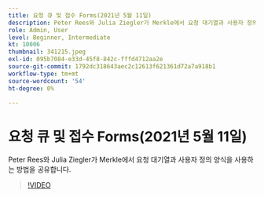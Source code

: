 ```yaml
---
title: 요청 큐 및 접수 Forms(2021년 5월 11일)
description: Peter Rees와 Julia Ziegler가 Merkle에서 요청 대기열과 사용자 정의 양식을 사용하는 방법을 공유합니다.
role: Admin, User
level: Beginner, Intermediate
kt: 10006
thumbnail: 341215.jpeg
exl-id: 095b7084-e33d-45f8-842c-fffd4712aa2e
source-git-commit: 1792dc318643aec2c12613f621361d72a7a918b1
workflow-type: tm+mt
source-wordcount: '54'
ht-degree: 0%

---
```


# 요청 큐 및 접수 Forms(2021년 5월 11일)

Peter Rees와 Julia Ziegler가 Merkle에서 요청 대기열과 사용자 정의 양식을 사용하는 방법을 공유합니다.

>[!VIDEO](https://video.tv.adobe.com/v/341215/?quality=12&learn=on)
